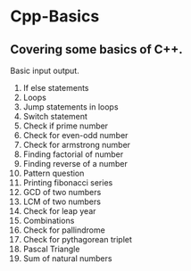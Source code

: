 # Cpp-Basics
Covering some basics of C++.
-----------------------------
Basic input output. 
1. If else statements
2. Loops
3. Jump statements in loops
4. Switch statement
5. Check if prime number
6. Check for even-odd number
7. Check for armstrong number 
8. Finding factorial of number
9. Finding reverse of a number
10. Pattern question
11. Printing fibonacci series
12. GCD of two numbers
13. LCM of two numbers
14. Check for leap year
15. Combinations
16. Check for pallindrome
17. Check for pythagorean triplet
18. Pascal Triangle
20. Sum of natural numbers
